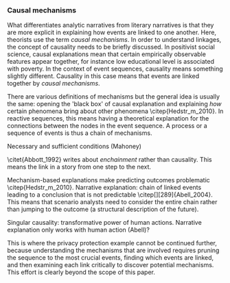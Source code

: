 ### Causal mechanisms

What differentiates analytic narratives from literary narratives is that they are more explicit in explaining how events are linked to one another. Here, theorists use the term *causal mechanisms*. In order to understand linkages, the concept of causality needs to be briefly discussed. In positivist social science, causal explanations mean that certain empirically observable features appear together, for instance low educational level is associated with poverty. In the context of event sequences, causality means something slightly different. Causality in this case means that events are linked together by *causal mechanisms*.

There are various definitions of mechanisms but the general idea is usually the same: opening the 'black box' of causal explanation and explaining *how* certain phenomena bring about other phenomena \citep{Hedstr_m_2010}. In reactive sequences, this means having a theoretical explanation for the connections between the nodes in the event sequence. A process or a sequence of events is thus a chain of mechanisms.

Necessary and sufficient conditions (Mahoney)

\citet{Abbott_1992} writes about *enchainment* rather than causality. This means the link in a story from one step to the next.

Mechanism-based explanations make predicting outcomes problematic \citep{Hedstr_m_2010}.
Narrative explanation: chain of linked events leading to a conclusion that is not predictable \citep[][289]{Abell_2004}. This means that scenario analysts need to consider the entire chain rather than jumping to the outcome (a structural description of the future).

Singular causality: transformative power of human actions. Narrative explanation only works with human action (Abell)?

This is where the privacy protection example cannot be continued further, because understanding the mechanisms that are involved requires pruning the sequence to the most crucial events, finding which events are linked, and then examining each link critically to discover potential mechanisms.
This effort is clearly beyond the scope of this paper.